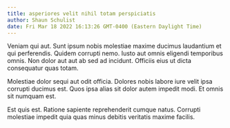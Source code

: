 ```yaml
---
title: asperiores velit nihil totam perspiciatis
author: Shaun Schulist
date: Fri Mar 18 2022 16:13:26 GMT-0400 (Eastern Daylight Time)
---
```

Veniam qui aut. Sunt ipsum nobis molestiae maxime ducimus laudantium et qui perferendis. Quidem corrupti nemo. Iusto aut omnis eligendi temporibus omnis. Non dolor aut aut ab sed ad incidunt. Officiis eius ut dicta consequatur quas totam.

 Molestiae dolor sequi aut odit officia. Dolores nobis labore iure velit ipsa corrupti ducimus est. Quos ipsa alias sit dolor autem impedit modi. Et omnis sit numquam est.

 Est quis est. Ratione sapiente reprehenderit cumque natus. Corrupti molestiae impedit quia quas minus debitis veritatis maxime facilis.